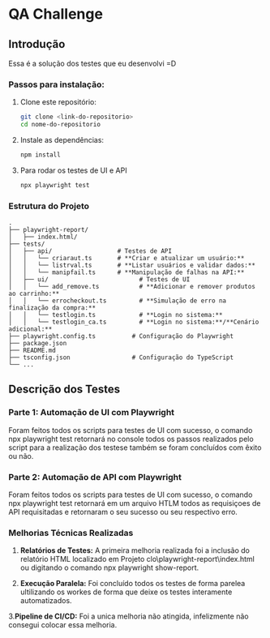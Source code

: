 # QA Challenge

## Introdução
Essa é a solução dos testes que eu desenvolvi =D

### Passos para instalação:

1. Clone este repositório:

   ```bash
   git clone <link-do-repositorio>
   cd nome-do-repositorio
   ```

2. Instale as dependências:

   ```bash
   npm install
   ```

3. Para rodar os testes de UI e API 

   ```bash
   npx playwright test
   ```

### Estrutura do Projeto

```plaintext
.
├── playwright-report/
│   ├── index.html/
├── tests/
│   ├── api/                  # Testes de API 
│   │   └── criaraut.ts       # **Criar e atualizar um usuário:**
│   │   └── listrval.ts       # **Listar usuários e validar dados:**
│   │   └── manipfail.ts      # **Manipulação de falhas na API:**
│   ├── ui/                         # Testes de UI
│   │   └── add_remove.ts           # **Adicionar e remover produtos ao carrinho:**
│   │   └── errocheckout.ts         # **Simulação de erro na finalização da compra:**
│   │   └── testlogin.ts            # **Login no sistema:**
│   │   └── testlogin_ca.ts         # **Login no sistema:**/**Cenário adicional:**
├── playwright.config.ts          # Configuração do Playwright
├── package.json
├── README.md
├── tsconfig.json                 # Configuração do TypeScript
└── ...
```

## Descrição dos Testes

### Parte 1: Automação de UI com Playwright

Foram feitos todos os scripts para testes de UI com sucesso, o comando npx playwright test retornará no console todos os passos realizados pelo script para a realização dos testese também se foram concluídos com êxito ou não.

### Parte 2: Automação de API com Playwright

Foram feitos todos os scripts para testes de UI com sucesso, o comando npx playwright test retornará em um arquivo HTLM todos as requisiçoes de API requisitadas e retornaram o seu sucesso ou seu respectivo erro.

### Melhorias Técnicas Realizadas

1. **Relatórios de Testes:**
   A primeira melhoria realizada foi a inclusão do relatório HTML localizado em Projeto clo\playwright-report\index.html ou digitando o comando npx playwright show-report.

2. **Execução Paralela:**
   Foi concluído todos os testes de forma parelea ultilizando os workes de forma que deixe os testes interamente automatizados.
 
3.**Pipeline de CI/CD:**
   Foi a unica melhoria não atingida, infelizmente não consegui colocar essa melhoria.
